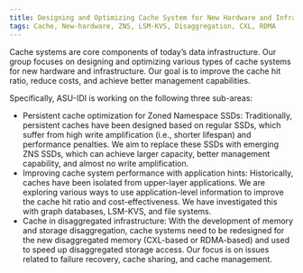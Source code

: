 ```yaml
---
title: Designing and Optimizing Cache System for New Hardware and Infrastructure
tags: Cache, New-hardware, ZNS, LSM-KVS, Disaggregation, CXL, RDMA
---
```


Cache systems are core components of today’s data infrastructure. Our group focuses on designing and optimizing various types of cache systems for new hardware and infrastructure. Our goal is to improve the cache hit ratio, reduce costs, and achieve better management capabilities. 

Specifically, ASU-IDI is working on the following three sub-areas:

- Persistent cache optimization for Zoned Namespace SSDs: Traditionally, persistent caches have been designed based on regular SSDs, which suffer from high write amplification (i.e., shorter lifespan) and performance penalties. We aim to replace these SSDs with emerging ZNS SSDs, which can achieve larger capacity, better management capability, and almost no write amplification.
- Improving cache system performance with application hints: Historically, caches have been isolated from upper-layer applications. We are exploring various ways to use application-level information to improve the cache hit ratio and cost-effectiveness. We have investigated this with graph databases, LSM-KVS, and file systems.
- Cache in disaggregated infrastructure: With the development of memory and storage disaggregation, cache systems need to be redesigned for the new disaggregated memory (CXL-based or RDMA-based) and used to speed up disaggregated storage access. Our focus is on issues related to failure recovery, cache sharing, and cache management.
